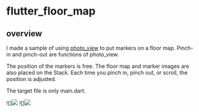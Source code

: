 # flutter_floor_map

## overview
I made a sample of using [photo_view](https://pub.dev/packages/photo_view) to put markers on a floor map. Pinch-in and pinch-out are functions of photo_view.  

The position of the markers is free. The floor map and marker images are also placed on the Stack. Each time you pinch in, pinch out, or scroll, the position is adjusted.  

The target file is only main.dart.  

![]<img src="https://user-images.githubusercontent.com/4780752/123290767-80cbc200-d54c-11eb-9367-e6644277c84a.PNG" />
![]<img src="https://user-images.githubusercontent.com/4780752/123290756-7d383b00-d54c-11eb-8be5-37f8a95e617e.PNG" />

